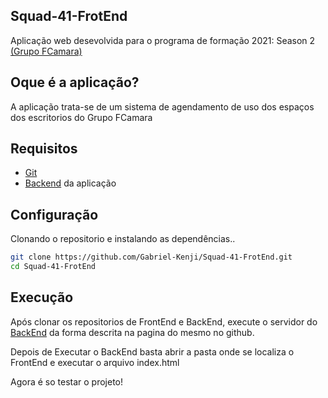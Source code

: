 ## Squad-41-FrotEnd

Aplicação web desevolvida para o programa de formação 2021: Season 2 [(Grupo FCamara)](https://fcamara.com.br/)
## Oque é a aplicação?

A aplicação trata-se de um sistema de agendamento de uso dos espaços dos escritorios do Grupo FCamara
 
## Requisitos


* [Git](https://git-scm.com/)
* [Backend](https://github.com/Gabriel-Kenji/Squad-41-BackEnd) da aplicação   

## Configuração 

Clonando o repositorio e instalando as dependências..

```bash
git clone https://github.com/Gabriel-Kenji/Squad-41-FrotEnd.git
cd Squad-41-FrotEnd
```

## Execução 

Após clonar os repositorios de FrontEnd e BackEnd, execute o servidor do [BackEnd](https://github.com/Gabriel-Kenji/Squad-41-BackEnd) da forma descrita na pagina do mesmo no github.

Depois de Executar o BackEnd basta abrir a pasta onde se localiza o FrontEnd e executar o arquivo index.html

Agora é so testar o projeto!
